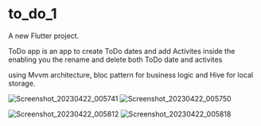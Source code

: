 # to_do_1

A new Flutter project.

ToDo app is an app to create ToDo dates and add Activites inside the enabling you the rename and delete both ToDo date and activites

using Mvvm architecture, bloc pattern for business logic and Hive for local storage.


![Screenshot_20230422_005741](https://user-images.githubusercontent.com/87152219/233747158-723fae22-d4eb-4c5c-8313-7594900ee43c.jpg)
![Screenshot_20230422_005750](https://user-images.githubusercontent.com/87152219/233747168-74ced61e-5e12-40d4-ac8d-49607ea1a2e2.jpg)

![Screenshot_20230422_005812](https://user-images.githubusercontent.com/87152219/233747179-803452db-b282-41df-915f-729aad8498b7.jpg)
![Screenshot_20230422_005818](https://user-images.githubusercontent.com/87152219/233747185-de9971ee-6256-4748-ae33-34a82c002551.jpg)
